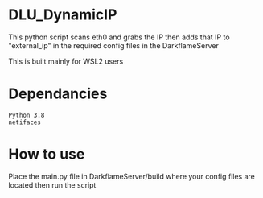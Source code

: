# DLU_DynamicIP
This python script scans eth0 and grabs the IP then adds that IP to "external_ip" in the required config files in the DarkflameServer

This is built mainly for WSL2 users

# Dependancies

    Python 3.8
    netifaces
    
# How to use

Place the main.py file in DarkflameServer/build where your config files are located then run the script
